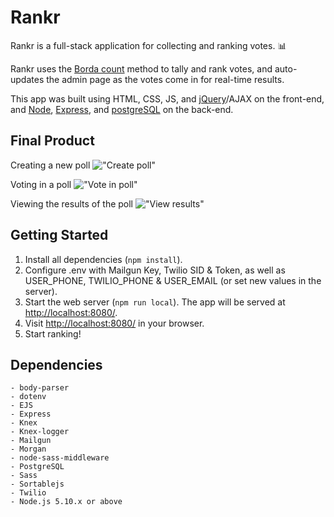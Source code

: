 # Rankr

Rankr is a full-stack application for collecting and ranking votes. :bar_chart:

Rankr uses the [Borda count](https://en.wikipedia.org/wiki/Borda_count) method to tally and rank votes, and auto-updates the admin page as the votes come in for real-time results.

This app was built using HTML, CSS, JS, and [jQuery](https://jquery.com/)/AJAX on the front-end, and [Node](https://nodejs.org/en/), [Express](https://expressjs.com/), and [postgreSQL](https://www.postgresql.org/) on the back-end.

## Final Product

Creating a new poll
!["Create poll"](https://github.com/aunomy/rankr/blob/master/docs/create-poll-small.gif?raw=true)

Voting in a poll
!["Vote in poll"](https://github.com/aunomy/rankr/blob/master/docs/vote-in-poll-small.gif?raw=true)

Viewing the results of the poll
!["View results"](https://github.com/aunomy/rankr/blob/master/docs/view-results-small.gif?raw=true)

## Getting Started

1. Install all dependencies (`npm install`).
2. Configure .env with Mailgun Key, Twilio SID & Token, as well as USER_PHONE, TWILIO_PHONE & USER_EMAIL (or set new values in the server).
3. Start the web server (`npm run local`). The app will be served at <http://localhost:8080/>.
4. Visit <http://localhost:8080/> in your browser.
5. Start ranking!

## Dependencies

```
- body-parser
- dotenv
- EJS
- Express
- Knex
- Knex-logger
- Mailgun
- Morgan
- node-sass-middleware
- PostgreSQL
- Sass
- Sortablejs
- Twilio
- Node.js 5.10.x or above
```
